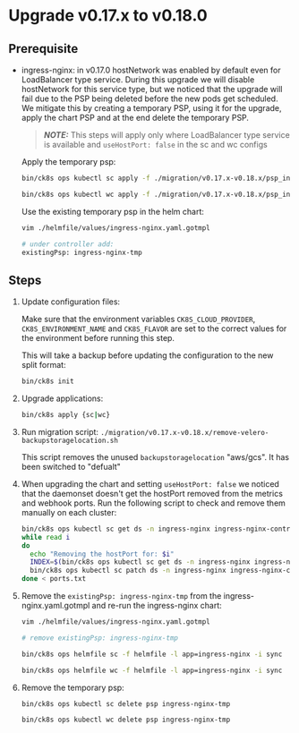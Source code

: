 # Upgrade v0.17.x to v0.18.0

## Prerequisite
- ingress-nginx: in v0.17.0 hostNetwork was enabled by default even for LoadBalancer type service. During this upgrade we will disable hostNetwork for this service type, but we noticed that the upgrade will fail due to the PSP being deleted before the new pods get scheduled. We mitigate this by creating a temporary PSP, using it for the upgrade, apply the chart PSP and at the end delete the temporary PSP.
  > **_NOTE:_** This steps will apply only where LoadBalancer type service is available and `useHostPort: false` in the sc and wc configs

  Apply the temporary psp:
    ```bash
    bin/ck8s ops kubectl sc apply -f ./migration/v0.17.x-v0.18.x/psp_ingress_nginx_tmp.yaml

    bin/ck8s ops kubectl wc apply -f ./migration/v0.17.x-v0.18.x/psp_ingress_nginx_tmp.yaml
    ```
  Use the existing temporary psp in the helm chart:
    ```bash
    vim ./helmfile/values/ingress-nginx.yaml.gotmpl

    # under controller add:
    existingPsp: ingress-nginx-tmp
    ```

## Steps
1. Update configuration files:

    Make sure that the environment variables `CK8S_CLOUD_PROVIDER`, `CK8S_ENVIRONMENT_NAME` and `CK8S_FLAVOR` are set to the correct values for the environment before running this step.

    This will take a backup before updating the configuration to the new split format:

    ```bash
    bin/ck8s init
    ```

1. Upgrade applications:

    ```bash
    bin/ck8s apply {sc|wc}
    ```

1. Run migration script: `./migration/v0.17.x-v0.18.x/remove-velero-backupstoragelocation.sh`

    This script removes the unused `backupstoragelocation` "aws/gcs". It has been switched to "defualt"

1. When upgrading the chart and setting `useHostPort: false` we noticed that the daemonset doesn't get the hostPort removed from the metrics and webhook ports.
   Run the following script to check and remove them manually on each cluster:

   ```bash
   bin/ck8s ops kubectl sc get ds -n ingress-nginx ingress-nginx-controller -o json  | jq -r '.spec.template.spec.containers[].ports[].hostPort | select( . != null )' > ports.txt
   while read i
   do
     echo "Removing the hostPort for: $i"
     INDEX=$(bin/ck8s ops kubectl sc get ds -n ingress-nginx ingress-nginx-controller -o json | jq --arg i $i '.spec.template.spec.containers[].ports | map(.hostPort == '$i') | index(true)')
     bin/ck8s ops kubectl sc patch ds -n ingress-nginx ingress-nginx-controller --type='json' -p="[{'op': 'remove', 'path': '/spec/template/spec/containers/0/ports/$INDEX/hostPort'}]"
   done < ports.txt
   ```

1. Remove the `existingPsp: ingress-nginx-tmp` from the ingress-nginx.yaml.gotmpl and re-run the ingress-nginx chart:

   ```bash
   vim ./helmfile/values/ingress-nginx.yaml.gotmpl

   # remove existingPsp: ingress-nginx-tmp
   ```

   ```bash
   bin/ck8s ops helmfile sc -f helmfile -l app=ingress-nginx -i sync

   bin/ck8s ops helmfile wc -f helmfile -l app=ingress-nginx -i sync
   ```

1. Remove the temporary psp:

   ```bash
   bin/ck8s ops kubectl sc delete psp ingress-nginx-tmp

   bin/ck8s ops kubectl wc delete psp ingress-nginx-tmp
   ```
